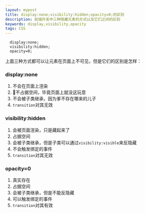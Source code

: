 ```yaml
---
layout: mypost
title: display:none;visibility:hidden;opacity=0;的区别
description: 前端开发中三种隐藏元素的方式以及它们之间的区别
keywords: display,visibility,opacity
tags: CSS
---
```


```
  display:none;
  visibility:hidden;
  opacity=0;
```

上面三种方式都可以让元素在页面上不可见，但是它们的区别是怎样：

### display:none

1. 不会在页面上渲染
2. 不占据空间，毕竟页面上就没这玩意
3. 不会被子类继承，因为爹不存在哪来的儿子
4. `transition`对其无效

### visibility:hidden

1. 会被页面渲染，只是藏起来了
2. 占据空间
3. 会被子类继承，但是子类可以通过`visibility:visible`来反隐藏
4. 不会触发绑定的事件
5. `transition`对其无效

### opacity=0

1. 真实存在
2. 占据空间
3. 会被子类继承，但是不能反隐藏
4. 可以触发绑定的事件
5. `transition`对其有效
